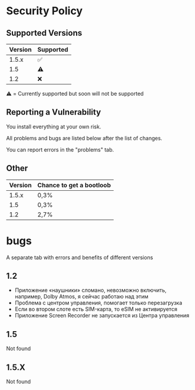 # Security Policy

## Supported Versions


| Version | Supported          |        
| ------- | ------------------ |
| 1.5.x   | :white_check_mark: |
| 1.5     | :warning:          |
| 1.2     | :x:                |

:warning: = Currently supported but soon will not be supported 

## Reporting a Vulnerability

You install everything at your own risk. 

All problems and bugs are listed below after the list of changes.

You can report errors in the "problems" tab.
## Other  
| Version | Chance to get a bootloob |
| ------- | -------------------------|
| 1.5.x   | 0,3%                     |
| 1.5     | 0,3%                     |
| 1.2     | 2,7%      | Lots of bugs |

# bugs 
A separate tab with errors and benefits of different versions 

## 1.2
- Приложение «наушники» сломано, невозможно включить, например, Dolby Atmos, я сейчас работаю над этим
- Проблема с центром управления, помогает только перезагрузка
- Если во втором слоте есть SIM-карта, то eSIM не активируется
- Приложение Screen Recorder не запускается из Центра управления
## 1.5
Not found 
## 1.5.X
Not found 
